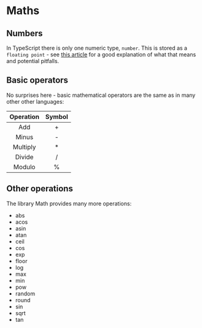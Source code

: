 # Maths

## Numbers

In TypeScript there is only one numeric type, `number`. 
This is stored as a `floating point` - see 
[this article](https://modernweb.com/what-every-javascript-developer-should-know-about-floating-points/) 
for a good explanation of what that means and potential pitfalls.

## Basic operators

No surprises here - basic mathematical operators are the same as in many other other languages:

| Operation | Symbol |
|:---------:|:------:|
| Add | + |
| Minus | - |
| Multiply | * |
| Divide | / |
| Modulo | % |

## Other operations

The library Math provides many more operations:

 - abs
 - acos
 - asin
 - atan
 - ceil
 - cos
 - exp
 - floor
 - log
 - max
 - min
 - pow
 - random
 - round
 - sin
 - sqrt
 - tan


